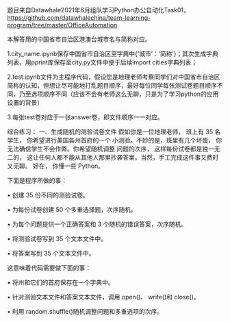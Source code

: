 题目来自Datawhale2021年6月组队学习Python办公自动化Task01，https://github.com/datawhalechina/team-learning-program/tree/master/OfficeAutomation

本解答用的中国省市自治区港澳台城市名与简称对应。

1.city_name.ipynb保存中国省市自治区至字典中{‘城市’：‘简称’}；其次生成字典列表，用pprint库保存至city.py文件中便于后续import cities字典列表；

2.test.ipynb文件为主程序代码，假设您是地理老师考察同学们对中国省市自治区简称的认知，但想让尽可能地打乱题目顺序，最好每位同学每张测试卷题目顺序不同，乃至选项顺序不同（应该不会有老师这么无聊，只是为了学习python的应用设置的背景）

3.每张test卷对应于一张answer卷，即文件顺序一一对应。



综合练习：
一、生成随机的测验试卷文件
假如你是一位地理老师， 班上有 35 名学生， 你希望进行美国各州首府的一个
小测验。不妙的是，班里有几个坏蛋， 你无法确信学生不会作弊。你希望随机调整
问题的次序， 这样每份试卷都是独一无二的， 这让任何人都不能从其他人那里抄袭答案。当然，手工完成这件事又费时又无聊。 好在， 你懂一些 Python。

下面是程序所做的事：

• 创建 35 份不同的测验试卷。

• 为每份试卷创建 50 个多重选择题，次序随机。

• 为每个问题提供一个正确答案和 3 个随机的错误答案，次序随机。

• 将测验试卷写到 35 个文本文件中。

• 将答案写到 35 个文本文件中。

这意味着代码需要做下面的事：

• 将州和它们的首府保存在一个字典中。

• 针对测验文本文件和答案文本文件，调用 open()、 write()和 close()。

• 利用 random.shuffle()随机调整问题和多重选项的次序。
